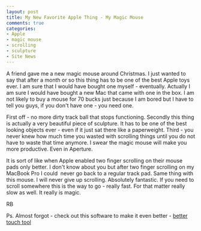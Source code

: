 ```yaml
---
layout: post
title: My New Favorite Apple Thing - My Magic Mouse
comments: true
categories:
- Apple
- magic mouse
- scrolling
- sculpture
- Site News
---
```

A friend gave me a new magic mouse around Christmas. I just wanted to say that after a month or so this thing has to be one of the best Apple toys ever. I am sure that I would have bought one myself - eventually. Actually I am sure I would have bought a new Mac that came with one in the box. I am not likely to buy a mouse for 70 bucks just because I am bored but I have to tell you guys, if you don't have one - you need one.

First off - no more dirty track ball that stops functioning. Secondly this thing is actually a very beautiful piece of sculpture. It has to be one of the best looking objects ever - even if it just sat there like a paperweight. Third - you never knew how much time you wasted with scrolling things until you do not have to waste that time anymore. I swear the magic mouse will make you more productive. Even in Aperture.

It is sort of like when Apple enabled two finger scrolling on their mouse pads only better. I don't know about you but after two finger scrolling on my MacBook Pro I could  never go back to a regular track pad. Same thing with this mouse. I will never give up scrolling. Absolutely fantastic. If you need to scroll somewhere this is the way to go - really fast. For that matter really slow as well. It really is magic.

RB

Ps. Almost forgot - check out this software to make it even better - <a href="http://en.onsoftware.com/the-best-magic-mouse-software/">better touch tool</a>